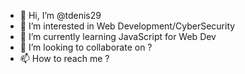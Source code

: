 - 👋 Hi, I’m @tdenis29
- 👀 I’m interested in Web Development/CyberSecurity
- 🌱 I’m currently learning JavaScript for Web Dev
- 💞️ I’m looking to collaborate on ?
- 📫 How to reach me ?

<!---
tdenis29/tdenis29 is a ✨ special ✨ repository because its `README.md` (this file) appears on your GitHub profile.
You can click the Preview link to take a look at your changes.
--->
